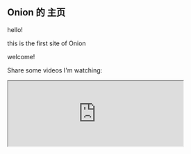 ## Onion 的 主页

hello!

this is the first site of Onion

welcome!

Share some videos I'm watching:
<iframe src="https://jx.parwix.com:4433/player/?url=https://www.iqiyi.com/v_sscxkwa0vc.html?vfrm=pcw_playpage" controls="controls" width="80%" height =auto/>
